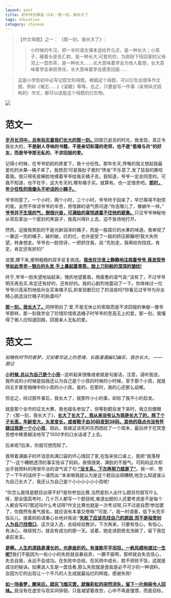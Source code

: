 ```yaml
---
layout: post
title: 初中作文精选（24）：那一刻，我长大了
tags: education
category: chinese
---
```


> 【作文母题】之一： 《那一刻，我长大了》:
>>  小时候的牛汉，把一半的语文课本送给乔元贞，是一种长大；小英子，硬着头皮去汇款，是一种长大;可爱的你，为刚刚下班回家的父母沏上一壶热茶，是一种长大…….长大意味着学会为他人着想，长大意味着学会承担责任，长大意味着学会感恩回报……

> 这是小学到初中必写记叙文的母题。根据这个母题，可以衍生出很多作文题，例如《难忘……》《温暖》等等。总之，只要是写一件事（采用纵式结构的）作文，都可以说是这个母题的衍生物。

![](https://crsando.github.io/images/2024-12-17/export_byry59x.png)

# 范文一

<u>**岁月长河中，总有标志着我们长大的那一刻。**</u>回首已逝去的时光，我发现，真正令我长大的，**不是耐人寻味的书籍，不是亲切和蔼的老师，也不是“患难与共“的好友，而是爷爷那无私的、不求回报的爱。**

记得小时候，在爷爷奶奶的疼爱下，我十分任性。那年冬天,馋嘴的我又想起我最爱吃的水果--橘子来了。我想忍!可是我肚子里的“馋虫”不乐意了,发了狂般的撕咬着我。我只得死皮癞脸地缠着爷爷给我买橘子去。我知道，爷爷一定会同意的。可我不知道，也不在乎，这大冬天的,哪有橘子买。就算有，也一定很贵吧。<u>**那时，年少任性的我像头不听话的小狮子。**</u>

爷爷同意了。一个小时，两个小时，三个小时，爷爷终于回来了，早已等得不耐烦的我，全然不体谅爷爷的辛苦，用怪罪的语气质问道:“你去哪儿了，像蜗牛一样。” <u>**爷爷并不生我的气，倒很兴奋，可满脸的喜悦遮着不住他的疲惫。**</u>只见爷爷神秘地从背后拿出一个密封的黑袋子，我高兴得扑上去，迫不急待地打开。

然而，迎接我笑脸的不是光鲜润泽的橘子，而是一股腐烂的水果的味道。我审视了一番这一兜的橘子，破的破，烂的烂，也许是受了一路的挤压颠簸吧!我大失所望，转身想走。爷爷也一脸惊讶，一把抓住我，说:“先别走，我再给你找找，肯定，肯定还有好的!”

说罢,蹲下来,便用粗糙的双手反复挑选。<u>**我坐在沙发上静静地注视着爷爷,竟发现爷爷如此苍老--银白的头发,手上暴起着青筋，脸上刀刻般的深深的皱纹!**</u>

终于,爷爷一脸失望地站起来，愧疚地望着我，用疲惫的语气说:“没有了，不过爷爷明天再去买,肯定还有好的，还有好的。我的心剧烈地震动了一下。你体味过一位爷爷兴高采烈地给孙女买来橘子后,却发现都已烂了的沮丧吗?你看见过爷爷为孙女精心挑选没烂橘子的执着吗?

<u>**那一刻，我长大了。**</u>同样明白了:爱,不是无休止的索取而是不求回报的奉献--像爷爷那样。那一刻我学会了珍惜珍惜拣选橘子时爷爷的至高无上的爱。那一刻，我懂得了做人应知道回报，回报亲人无私的爱。

# 范文二

*如晚秋时节的香梦，又如晕华这上的思绪，长路漫漫幽幻幽实，我亦长大。 ——题记*

<u>**小时候,总以为自己是个小孩**</u>--这听起来很像或者就是句废话，注意，请听我说，我所说的小时候是指我还认为自己是个小孩的时候的小时候，至于那个小孩，就是四五岁甚至襁褓中的小孩的小小孩。是的，在那时，我的心还那么幼稚。

但总之，经过那件事后，我长大了，就那件小小的事，却给了我不小的启发。

就是那个全市的征文大赛，我也报名参加了，但等到题目发下来时，我立刻傻眼了:《那一刻，我长大了》，<u>**长大了长大了，我从来没有认为我是长大了的，除了个子长高，年龄变大，头发变长，或者鞋子由30码变到38码，其他的我点也没有怀疑过我是一个小小孩**</u>，因此，我被这该死的东西困扰了一个周末，最后终于在冥思苦想中稀里糊涂地写了1000字的口水话递了上去。

后来呢?后来，你就可想而知了。

我带着满脑子的坏消息和满口袋的坏心情回了家,在饭来张口桌上，我把“我落榜了”--这个糟糕透顶的事实告诉了妈妈，表情很臭，满脸的不服气。可妈妈这次却出乎我预料的用很平淡的语气说了句:<u>**“没关系，下次再努力就是了”**</u>。我一听，憋了一下午的话终于一涌而出:“本来嘛我就认为是这个题目出得糟糕,他怎么知道谁认为自己长大了，我还认为自己是个小小小小小小孩呢!

“你怎么能怪是题目出得不好?是你参加比赛,当然是别人出什么题目你就写什么呀，那全国高考时，几十万人都写一个题目呢,难道出题的人还要考虑是不是每个人都会写吗?那还叫什么考试呀?作文比赛也就是一次考试呀,只不过是自愿!参加罢了，你既然有勇气报名，就应该有本事交卷嘛”“可是..”，我一时语塞，低下头完手指尖儿，接着妈妈语重心长地对我说:“<u>**失败了应该先找自己的原因,而不是指责别人为自己找借口**</u>，这次没入选，总结经验教训，下次再来，只要有信心，有恒心，有决心，继续努力，就会有成功的那一天。说着，她走进厨房去洗碗了，留下我在桌前发呆。

<u>**是啊，人生的道路是漫长的，也是曲折的，有谁能平平坦坦，一帆风顺地渡过一生呢?**</u>我们不能因为一些小小的失败就自暴自弃，一蹶不振啊，那样就会失去信心，失去自我，永远不会成功。在失败中总结，在风雨中成长，胜不骄败不馁，这就是成功的秘诀。如果说人生是一盘佳肴,那么失败就是食盐是必不可少的一种调料，会因为它的出现让一个平凡的人生成就最灿烂的辉煌。感谢失败!

<u>**如一场香梦，醒来后，就灰飞烟灭罢，就像彩虹的突然消失，留下一片绚丽令人回味。**</u>我没有在虚空与现实间徘徊，只是凝望着夜空，心中不再是憧憬，而是目标。